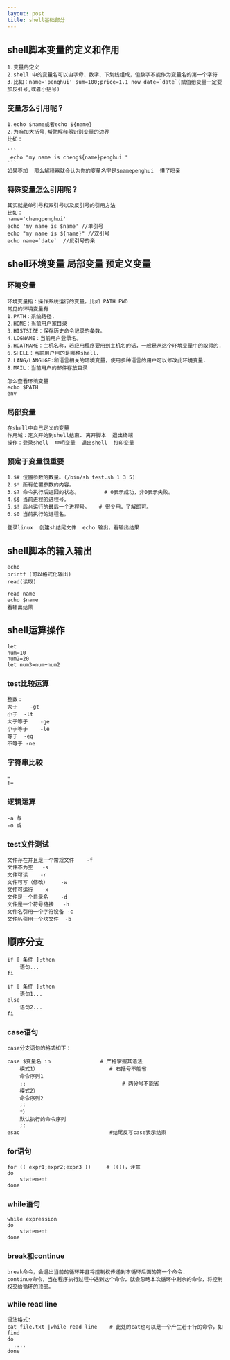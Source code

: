 ```yaml
---
layout: post
title: shell基础部分
---
```

## shell脚本变量的定义和作用
    1.变量的定义
    2.shell 中的变量名可以由字母、数字、下划线组成，但数字不能作为变量名的第一个字符
    3.比如：name='penghui' sum=100;price=1.1 now_date=`date`(赋值给变量一定要加反引号,或者小括号)

### 变量怎么引用呢？    
    1.echo $name或者echo ${name}
    2.为嘛加大括号,帮助解释器识别变量的边界
    比如：
        
    ```
     echo "my name is cheng${name}penghui "
    ```
    如果不加  那么解释器就会认为你的变量名字是$namepenghui  懂了吗亲

### 特殊变量怎么引用呢？
    其实就是单引号和双引号以及反引号的引用方法
    比如：
    name='chengpenghui'
    echo 'my name is $name' //单引号
    echo "my name is ${name}" //双引号
    echo name=`date`  //反引号的亲

## shell环境变量 局部变量 预定义变量

### 环境变量
    环境变量指：操作系统运行的变量，比如 PATH PWD
    常见的环境变量有
    1.PATH：系统路径.
    2.HOME：当前用户家目录
    3.HISTSIZE：保存历史命令记录的条数。
    4.LOGNAME：当前用户登录名。
    5.HOATNAME：主机名称，若应用程序要用到主机名的话，一般是从这个环境变量中的取得的.
    6.SHELL：当前用户用的是哪种shell.
    7.LANG/LANGUGE:和语言相关的环境变量，使用多种语言的用户可以修改此环境变量.
    8.MAIL：当前用户的邮件存放目录
    
    怎么查看环境变量
    echo $PATH
    env
    
### 局部变量
    在shell中自己定义的变量
    作用域：定义开始到shell结束. 离开脚本  退出终端
    操作：登录shell  申明变量  退出shell  打印变量 

### 预定于变量很重要
    1.$# 位置参数的数量。(/bin/sh test.sh 1 3 5)
    2.$* 所有位置参数的内容。
    3.$? 命令执行后返回的状态。        # 0表示成功，非0表示失败。
    4.$$ 当前进程的进程号。
    5.$! 后台运行的最后一个进程号。   # 很少用，了解即可。
    6.$0 当前执行的进程名。
    
    登录linux  创建sh结尾文件  echo 输出，看输出结果
    
## shell脚本的输入输出
    echo
    printf (可以格式化输出)
    read(读取)
    
    read name
    echo $name
    看输出结果
    
## shell运算操作
    let 
    num=10
    num2=20
    let num3=num+num2
    
### test比较运算
    整数：
    大于    -gt
    小于	-lt
    大于等于	-ge
    小于等于	-le
    等于	-eq
    不等于	-ne

### 字符串比较
    =
    !=

### 逻辑运算
    -a 与
    -o 或

### test文件测试
    文件存在并且是一个常规文件    -f
    文件不为空	-s
    文件可读	-r
    文件可写（修改）	-w 
    文件可运行	-x
    文件是一个目录名	-d
    文件是一个符号链接	-h
    文件名引用一个字符设备	-c
    文件名引用一个块文件	-b

## 顺序分支
    if [ 条件 ];then
        语句...
    fi      
    
    if [ 条件 ];then
        语句1...
    else
        语句2...
    fi

### case语句
    case分支语句的格式如下：
    
    case $变量名 in                # 严格掌握其语法 
        模式1）                       # 右括号不能省
        命令序列1
        ;;                               # 两分号不能省
        模式2）
        命令序列2
        ;; 
        *）
        默认执行的命令序列 
        ;; 
    esac                             #结尾反写case表示结束

### for语句
    for (( expr1;expr2;expr3 ))     # (())，注意
    do
        statement
    done

### while语句
    while expression   
    do 
        statement
    done

### break和continue
    break命令，会退出当前的循环并且将控制权传递到本循环后面的第一个命令.
    continue命令，当在程序执行过程中遇到这个命令，就会忽略本次循环中剩余的命令，将控制权交给循环的顶部。

### while read  line
    语法格式:
    cat file.txt |while read line    # 此处的cat也可以是一个产生若干行的命令，如 find
    do
      ....
    done
    
    